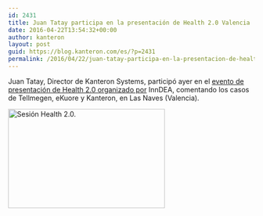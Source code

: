 ```yaml
---
id: 2431
title: Juan Tatay participa en la presentación de Health 2.0 Valencia
date: 2016-04-22T13:54:32+00:00
author: kanteron
layout: post
guid: https://blog.kanteron.com/es/?p=2431
permalink: /2016/04/22/juan-tatay-participa-en-la-presentacion-de-health-2-0-valencia/
---
```

Juan Tatay, Director de Kanteron Systems, participó ayer en el [evento de presentación de Health 2.0 organizado por](https://inndeavalencia.com/innovacion-inndea-organiza-el-capitulo-health-2-0-valencia-dedicado-a-salud-digital) InnDEA, comentando los casos de Tellmegen, eKuore y Kanteron, en Las Naves (Valencia).

<a title="Sesión Health 2.0. " href="httpss://www.flickr.com/photos/inndeavalencia/albums/72157667392603825" data-flickr-embed="true" data-footer="true"><img class="aligncenter" src="httpss://farm2.staticflickr.com/1601/26462388682_3f5c30758f_n.jpg" alt="Sesión Health 2.0. " width="320" height="203" /></a>